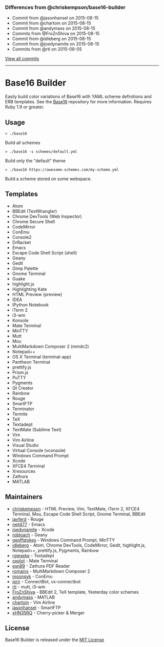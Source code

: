 ### Differences from @chriskempson/base16-builder

* Commit from @jasonhansel on 2015-08-15
* Commit from @chartoin on 2015-08-15
* Commit from @andymass on 2015-08-15 
* Commits from @FroZnShiva on 2015-08-15 
* Commit from @idleberg on 2015-08-15 
* Commit from @joedynamite on 2015-08-15   
* Commits from @rti on 2015-08-05

[View all commits](https://github.com/xHN35RQ/base16-builder/commits/master)

---

# Base16 Builder
Easily build color variations of Base16 with YAML scheme definitions and ERB templates.
See the [Base16](https://github.com/chriskempson/base16) repository for more information.
Requires Ruby 1.9 or greater.

## Usage
    > ./base16
Build all schemes

    > ./base16 -s schemes/default.yml
Build only the "default" theme

    > ./base16 https://awesome-schemes.com/my-scheme.yml
Build a scheme stored on some webspace.

## Templates
* Atom
* BBEdit (TextWrangler)
* Chrome DevTools (Web Inspector)
* Chrome Secure Shell
* CodeMirror
* ConEmu
* Console2
* DrRacket
* Emacs
* Escape Code Shell Script (shell)
* Geany
* Gedit
* Gimp Palette
* Gnome Terminal
* Guake
* highlight.js
* Highlighting Kate
* HTML Preview (preview)
* IDEA
* IPython Notebook
* iTerm 2
* i3-wm
* Konsole
* Mate Terminal
* MinTTY
* Mutt
* Mou
* MultiMarkdown Composer 2 (mmdc2)
* Notepad++
* OS X Terminal (terminal-app)
* Pantheon Terminal
* prettify.js
* Prism.js
* PuTTY
* Pygments
* Qt Creator
* Rainbow
* Rouge
* SmartFTP
* Terminator
* Termite
* TeX
* Textadept
* TextMate (Sublime Text)
* Vim
* Vim Airline
* Visual Studio
* Virtual Console (vconsole)
* Windows Command Prompt
* Xcode
* XFCE4 Terminal
* Xresources
* Zathura
* MATLAB

## Maintainers
* [chriskempson](https://github.com/chriskempson) - HTML Preview, Vim, TextMate, iTerm 2, XFCE4 Terminal, Mou, Escape Code Shell Script, Gnome Terminal, BBEdit
* [jayferd](https://github.com/jayferd) - Rouge
* [neil477](https://github.com/neil477) - Emacs
* [joedynamite](https://github.com/joedynamite) - Xcode
* [robloach](https://github.com/robloach) - Geany
* [geoffstokes](https://github.com/geoffstokes) - Windows Command Prompt, MinTTY
* [idleberg](https://github.com/idleberg) - Atom, Chrome DevTools, CodeMirror, Gedit, highlight.js, Notepad++, prettify.js, Pygments, Rainbow
* [rgieseke](https://github.com/rgieseke) - Textadept
* [oxplot](https://github.com/oxplot) - Mate Terminal
* [esn89](https://github.com/esn89) - Zathura PDF Reader
* [romainx](https://github.com/romainx) - MultiMarkdown Composer 2
* [moonpyk](https://github.com/moonpyk) - ConEmu
* [jprjr](https://github.com/jprjr) - ConnectBot, vx-connectbot
* [rti](https://github.com/rti) - mutt, i3-wm 
* [FroZnShiva](https://github.com/FroZnShiva) - BBEdit 2, TeX template, Yesterday color schemes 
* [andymass](https://github.com/andymass) - MATLAB
* [chartoin](https://github.com/chartoin) - Vim Airline
* [jasonhansel](https://github.com/jasonhansel) - SmartFTP 
* [xHN35RQ](https://github.com/xHN35RQ) - Cherry-picker & Merger

## License
Base16 Builder is released under the [MIT License](https://github.com/chriskempson/base16-builder/blob/master/LICENSE.md)
